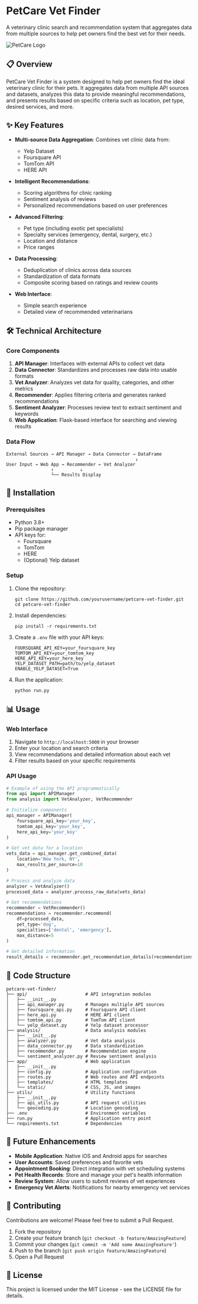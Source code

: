 # PetCare Vet Finder

A veterinary clinic search and recommendation system that aggregates data from multiple sources to help pet owners find the best vet for their needs.

![PetCare Logo](assets/images/logo.png)

## 📋 Overview

PetCare Vet Finder is a system designed to help pet owners find the ideal veterinary clinic for their pets. It aggregates data from multiple API sources and datasets, analyzes this data to provide meaningful recommendations, and presents results based on specific criteria such as location, pet type, desired services, and more.

## ✨ Key Features

- **Multi-source Data Aggregation**: Combines vet clinic data from:
  - Yelp Dataset
  - Foursquare API
  - TomTom API
  - HERE API
  
- **Intelligent Recommendations**: 
  - Scoring algorithms for clinic ranking
  - Sentiment analysis of reviews
  - Personalized recommendations based on user preferences

- **Advanced Filtering**:
  - Pet type (including exotic pet specialists)
  - Specialty services (emergency, dental, surgery, etc.)
  - Location and distance
  - Price ranges
  
- **Data Processing**:
  - Deduplication of clinics across data sources
  - Standardization of data formats
  - Composite scoring based on ratings and review counts
  
- **Web Interface**:
  - Simple search experience
  - Detailed view of recommended veterinarians

## 🛠️ Technical Architecture

### Core Components

1. **API Manager**: Interfaces with external APIs to collect vet data
2. **Data Connector**: Standardizes and processes raw data into usable formats
3. **Vet Analyzer**: Analyzes vet data for quality, categories, and other metrics
4. **Recommender**: Applies filtering criteria and generates ranked recommendations
5. **Sentiment Analyzer**: Processes review text to extract sentiment and keywords
6. **Web Application**: Flask-based interface for searching and viewing results

### Data Flow

```
External Sources → API Manager → Data Connector → DataFrame
                                                 ↓
User Input → Web App → Recommender ← Vet Analyzer
                 ↑          ↓
                 └── Results Display
```

## 🔧 Installation

### Prerequisites

- Python 3.8+
- Pip package manager
- API keys for:
  - Foursquare
  - TomTom
  - HERE
  - (Optional) Yelp dataset

### Setup

1. Clone the repository:
   ```
   git clone https://github.com/yourusername/petcare-vet-finder.git
   cd petcare-vet-finder
   ```

2. Install dependencies:
   ```
   pip install -r requirements.txt
   ```

3. Create a `.env` file with your API keys:
   ```
   FOURSQUARE_API_KEY=your_foursquare_key
   TOMTOM_API_KEY=your_tomtom_key
   HERE_API_KEY=your_here_key
   YELP_DATASET_PATH=path/to/yelp_dataset
   ENABLE_YELP_DATASET=True
   ```

4. Run the application:
   ```
   python run.py
   ```

## 📊 Usage

### Web Interface

1. Navigate to `http://localhost:5000` in your browser
2. Enter your location and search criteria
3. View recommendations and detailed information about each vet
4. Filter results based on your specific requirements

### API Usage

```python
# Example of using the API programmatically
from api import APIManager
from analysis import VetAnalyzer, VetRecommender

# Initialize components
api_manager = APIManager(
    foursquare_api_key='your_key',
    tomtom_api_key='your_key',
    here_api_key='your_key'
)

# Get vet data for a location
vets_data = api_manager.get_combined_data(
    location='New York, NY',
    max_results_per_source=10
)

# Process and analyze data
analyzer = VetAnalyzer()
processed_data = analyzer.process_raw_data(vets_data)

# Get recommendations
recommender = VetRecommender()
recommendations = recommender.recommend(
    df=processed_data,
    pet_type='dog',
    specialties=['dental', 'emergency'],
    max_distance=5
)

# Get detailed information
result_details = recommender.get_recommendation_details(recommendations)
```

## 🧩 Code Structure

```
petcare-vet-finder/
├── api/                      # API integration modules
│   ├── __init__.py
│   ├── api_manager.py        # Manages multiple API sources
│   ├── foursquare_api.py     # Foursquare API client
│   ├── here_api.py           # HERE API client
│   ├── tomtom_api.py         # TomTom API client
│   └── yelp_dataset.py       # Yelp dataset processor
├── analysis/                 # Data analysis modules
│   ├── __init__.py
│   ├── analyzer.py           # Vet data analysis
│   ├── data_connector.py     # Data standardization
│   ├── recommender.py        # Recommendation engine
│   └── sentiment_analyzer.py # Review sentiment analysis
├── app/                      # Web application
│   ├── __init__.py
│   ├── config.py             # Application configuration
│   ├── routes.py             # Web routes and API endpoints
│   ├── templates/            # HTML templates
│   └── static/               # CSS, JS, and images
├── utils/                    # Utility functions
│   ├── __init__.py
│   ├── api_utils.py          # API request utilities
│   └── geocoding.py          # Location geocoding
├── .env                      # Environment variables
├── run.py                    # Application entry point
└── requirements.txt          # Dependencies
```

## 🚀 Future Enhancements

- **Mobile Application**: Native iOS and Android apps for searches
- **User Accounts**: Saved preferences and favorite vets
- **Appointment Booking**: Direct integration with vet scheduling systems
- **Pet Health Records**: Store and manage your pet's health information
- **Review System**: Allow users to submit reviews of vet experiences
- **Emergency Vet Alerts**: Notifications for nearby emergency vet services

## 📝 Contributing

Contributions are welcome! Please feel free to submit a Pull Request.

1. Fork the repository
2. Create your feature branch (`git checkout -b feature/AmazingFeature`)
3. Commit your changes (`git commit -m 'Add some AmazingFeature'`)
4. Push to the branch (`git push origin feature/AmazingFeature`)
5. Open a Pull Request

## 📄 License

This project is licensed under the MIT License - see the LICENSE file for details.